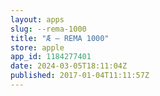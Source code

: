 ```yaml
---
layout: apps
slug: --rema-1000
title: "Æ – REMA 1000"
store: apple
app_id: 1184277401
date: 2024-03-05T18:11:04Z
published: 2017-01-04T11:11:57Z
---
```

